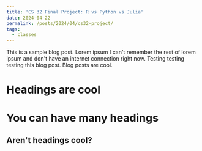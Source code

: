 ```yaml
---
title: 'CS 32 Final Project: R vs Python vs Julia'
date: 2024-04-22
permalink: /posts/2024/04/cs32-project/
tags:
  - classes
---
```


This is a sample blog post. Lorem ipsum I can't remember the rest of lorem ipsum and don't have an internet connection right now. Testing testing testing this blog post. Blog posts are cool.

Headings are cool
======

You can have many headings
======

Aren't headings cool?
------